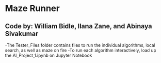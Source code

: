 # Maze Runner
## Code by: William Bidle, Ilana Zane, and Abinaya Sivakumar

-The Tester_Files folder contains files to run the individual algorithms, local search, as well as maze on fire
-To run each algorithm interactively, load up the AI_Project_1.ipynb on Jupyter Notebook
